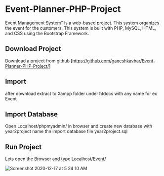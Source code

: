 # Event-Planner-PHP-Project

Event Management System" is a web-based project. This system organizes the event for the customers. This system is built with PHP, MySQL, HTML, and CSS using the Bootstrap Framework.

## Download Project

Download a project from github [https://github.com/ganeshkavhar/Event-Planner-PHP-Project/]

## Import 

after download extract to Xampp folder under htdocs with any name for ex Event 

## Import Database

Open Localhost/phpmyadmin/ in browser and create new database with year2project name thn import database file year2project.sql

## Run Project

Lets open the Browser and type Localhost/Event/


![Screenshot 2020-12-17 at 5 24 10 AM](https://user-images.githubusercontent.com/20369800/102421370-4ed02500-402a-11eb-8e68-96aab7a9b783.png)



